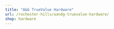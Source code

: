 ```yaml
---
title: "A&G TrueValue Hardware"
url: /rochester-hills/aandg-truevalue-hardware/
shop: hardware
---
```

